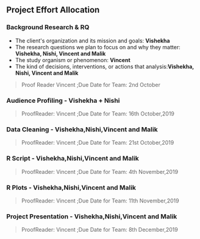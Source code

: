 
## Project Effort Allocation 

### Background Research & RQ
* The client's organization and its mission and goals: **Vishekha**
* The research questions we plan to focus on and why they matter: **Vishekha, Nishi, Vincent and Malik** 
* The study organism or phenomenon: **Vincent**
* The kind of decisions, interventions, or actions that analysis:**Vishekha, Nishi, Vincent and Malik** 
> Proof Reader Vincent   ;Due Date for Team: 2nd October


### Audience Profiling - Vishekha + Nishi 
> ProofReader: Vincent   ;Due Date for Team: 16th October,2019

### Data Cleaning - Vishekha,Nishi,Vincent and Malik
> ProofReader: Vincent   ;Due Date for Team: 21st October,2019

### R Script - Vishekha,Nishi,Vincent and Malik
> ProofReader: Vincent   ;Due Date for Team: 4th November,2019

### R Plots - Vishekha,Nishi,Vincent and Malik
> ProofReader: Vincent   ;Due Date for Team: 11th November,2019

### Project Presentation - Vishekha,Nishi,Vincent and Malik 
> ProofReader: Vincent   ;Due Date for Team: 8th December,2019


